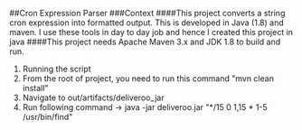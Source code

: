 ##Cron Expression Parser
###Context
####This project converts a string cron expression into formatted output. This is developed in Java (1.8) and maven. I use these tools in day to day job and hence I created this project in java
####This project needs Apache Maven 3.x and JDK 1.8 to build and run.
1. Running the script
2. From the root of project, you need to run this command "mvn clean install"
3. Navigate to out/artifacts/deliveroo_jar
4. Run following command -> java -jar deliveroo.jar "*/15 0 1,15 * 1-5 /usr/bin/find"

